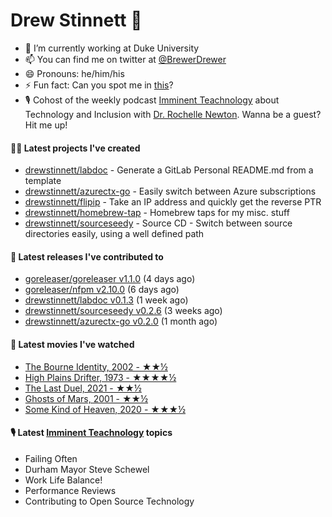 
# Drew Stinnett 👋

- 🔭 I’m currently working at Duke University
- 📫 You can find me on twitter at [@BrewerDrewer](https://twitter.com/BrewerDrewer)
- 😄 Pronouns: he/him/his
- ⚡ Fun fact: Can you spot me in [this](https://www.youtube.com/watch?v=oL9WnB0qHBA)?
- 🎙 Cohost of the weekly podcast [Imminent Teachnology](https://podcast.imminentteachnology.com/) about Technology and Inclusion with [Dr. Rochelle Newton](https://www.linkedin.com/in/drrochellenewton/). Wanna be a guest? Hit me up!

#### 👨‍💻 Latest projects I've created
- [drewstinnett/labdoc](https://github.com/drewstinnett/labdoc) - Generate a GitLab Personal README.md from a template
- [drewstinnett/azurectx-go](https://github.com/drewstinnett/azurectx-go) - Easily switch between Azure subscriptions
- [drewstinnett/flipip](https://github.com/drewstinnett/flipip) - Take an IP address and quickly get the reverse PTR
- [drewstinnett/homebrew-tap](https://github.com/drewstinnett/homebrew-tap) - Homebrew taps for my misc. stuff
- [drewstinnett/sourceseedy](https://github.com/drewstinnett/sourceseedy) - Source CD - Switch between source directories easily, using a well defined path

#### 🚀 Latest releases I've contributed to
- [goreleaser/goreleaser v1.1.0](https://github.com/goreleaser/goreleaser/releases/tag/v1.1.0) (4 days ago)
- [goreleaser/nfpm v2.10.0](https://github.com/goreleaser/nfpm/releases/tag/v2.10.0) (6 days ago)
- [drewstinnett/labdoc v0.1.3](https://github.com/drewstinnett/labdoc/releases/tag/v0.1.3) (1 week ago)
- [drewstinnett/sourceseedy v0.2.6](https://github.com/drewstinnett/sourceseedy/releases/tag/v0.2.6) (3 weeks ago)
- [drewstinnett/azurectx-go v0.2.0](https://github.com/drewstinnett/azurectx-go/releases/tag/v0.2.0) (1 month ago)

#### 🍿 Latest movies I've watched
- [The Bourne Identity, 2002 - ★★½](https://letterboxd.com/mondodrew/film/the-bourne-identity-2002/)
- [High Plains Drifter, 1973 - ★★★★½](https://letterboxd.com/mondodrew/film/high-plains-drifter/)
- [The Last Duel, 2021 - ★★½](https://letterboxd.com/mondodrew/film/the-last-duel-2021/)
- [Ghosts of Mars, 2001 - ★★½](https://letterboxd.com/mondodrew/film/ghosts-of-mars/)
- [Some Kind of Heaven, 2020 - ★★★½](https://letterboxd.com/mondodrew/film/some-kind-of-heaven/)

#### 🎙 Latest [Imminent Teachnology](https://podcast.imminentteachnology.com/) topics
- Failing Often
- Durham Mayor Steve Schewel
- Work Life Balance!
- Performance Reviews
- Contributing to Open Source Technology